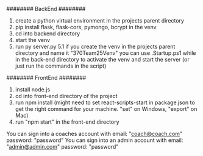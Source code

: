 ######## BackEnd ########
1. create a python virtual environment in the projects parent directory
2. pip install flask, flask-cors, pymongo, bcrypt in the venv
3. cd into backend directory
4. start the venv
5. run py server.py
5.1 if you create the venv in the projects parent directory and name it "370Team25Venv" you can use .Startup.ps1 while in the back-end directory to activate the venv and start the server (or just run the commands in the script)

######## FrontEnd ########
1. install node.js
2. cd into front-end directory of the project
3. run npm install (might need to set react-scripts-start in package.json to get the right command for your machine. "set" on Windows, "export" on Mac)
4. run "npm start" in the front-end directory


You can sign into a coaches account with email: "coach@coach.com" password: "password"
You can sign into an admin account with email: "admin@admin.com" password: "password"